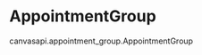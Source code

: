 # AppointmentGroup

<div class="autoclass" members="">

canvasapi.appointment_group.AppointmentGroup

</div>
